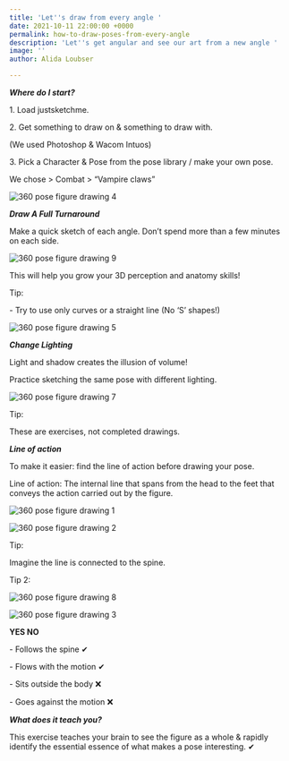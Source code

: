 ```yaml
---
title: 'Let''s draw from every angle '
date: 2021-10-11 22:00:00 +0000
permalink: how-to-draw-poses-from-every-angle
description: 'Let''s get angular and see our art from a new angle '
image: ''
author: Alida Loubser

---
```

**_Where do I start?_**

1\. Load justsketchme.

2\. Get something to draw on & something to draw with.

(We used Photoshop & Wacom Intuos)

3\. Pick a Character & Pose from the pose library / make your own pose.

We chose > Combat > “Vampire claws”

![360 pose figure drawing 4](https://imagedelivery.net/mdSbb1GKWP_xXxxsYl5evQ/5c53c267-af6a-4dc6-da54-2e6a8ef7e100/optimised)


**_Draw A Full Turnaround_**

Make a quick sketch of each angle. Don’t spend more than a few minutes on each side.

![360 pose figure drawing 9](https://imagedelivery.net/mdSbb1GKWP_xXxxsYl5evQ/563a1d59-f18e-45d5-9e67-92ebb6e1d200/optimised)

This will help you grow your 3D perception and anatomy skills!

Tip:

\- Try to use only curves or a straight line (No ‘S’ shapes!) 

![360 pose figure drawing 5](https://imagedelivery.net/mdSbb1GKWP_xXxxsYl5evQ/816dae4b-8f5f-4554-8a75-b7ebd17a9a00/optimised)


**_Change Lighting_**

Light and shadow creates the illusion of volume!

Practice sketching the same pose with different lighting.

![360 pose figure drawing 7](https://imagedelivery.net/mdSbb1GKWP_xXxxsYl5evQ/26662f16-9a80-433f-a824-eda11bcd9e00/optimised)

Tip:

These are exercises, not completed drawings.


**_Line of action_**

To make it easier: find the line of action before drawing your pose.

Line of action: The internal line that spans from the head to the feet that conveys the action carried out by the figure.

![360 pose figure drawing 1](https://imagedelivery.net/mdSbb1GKWP_xXxxsYl5evQ/ca8a5001-dd72-4f18-4ba8-3fe0db0f9200/optimised)

![360 pose figure drawing 2](https://imagedelivery.net/mdSbb1GKWP_xXxxsYl5evQ/ea9fd78d-3cb8-48be-128e-2e37264cf800/optimised)

Tip:

Imagine the line is connected to the spine.

Tip 2:

![360 pose figure drawing 8](https://imagedelivery.net/mdSbb1GKWP_xXxxsYl5evQ/845e2711-f8c3-4aeb-504e-75052e0b3300/optimised)


![360 pose figure drawing 3](https://imagedelivery.net/mdSbb1GKWP_xXxxsYl5evQ/84a2d227-f5cb-4a4d-4727-42e23572e700/optimised)

**YES NO**

\- Follows the spine ✔

\- Flows with the motion ✔

\- Sits outside the body ❌

\- Goes against the motion ❌

**_What does it teach you?_**

  
This exercise teaches your brain to see the figure as a whole & rapidly identify the essential essence of what makes a pose interesting. ✔